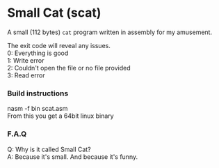 # Small Cat (scat)
A small (112 bytes) `cat` program written in assembly for my amusement.

The exit code will reveal any issues.  
0: Everything is good  
1: Write error  
2: Couldn't open the file or no file provided  
3: Read error  

### Build instructions
nasm -f bin scat.asm  
From this you get a 64bit linux binary

### F.A.Q
Q: Why is it called Small Cat?  
A: Because it's small. And because it's funny.  

